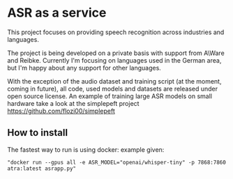 # ASR as a service

This project focuses on providing speech recognition across industries and languages.

The project is being developed on a private basis with support from A\\Ware and Reibke.
Currently I'm focusing on languages used in the German area, but I'm happy about any support for other languages.

With the exception of the audio dataset and training script (at the moment, coming in future), all code, used models and datasets are released under open source license.
An example of training large ASR models on small hardware take a look at the simplepeft project https://github.com/flozi00/simplepeft 

## How to install
The fastest way to run is using docker:
example given:
```
"docker run --gpus all -e ASR_MODEL="openai/whisper-tiny" -p 7868:7860  atra:latest asrapp.py"
```